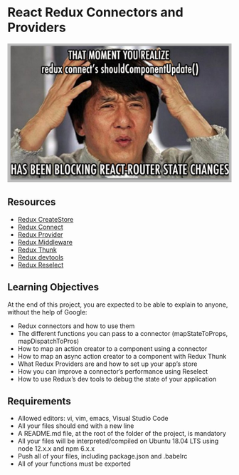 # React Redux Connectors and Providers
![image](readme.jpg)

## Resources

- [Redux CreateStore](https://react-redux.js.org/api/connect)
- [Redux Connect](https://intranet.hbtn.io/rltoken/7zj3lJIy-gBOOw6dqp5n8g)
- [Redux Provider](https://intranet.hbtn.io/rltoken/-38-TcyW5Shs2dXHTQEFqg)
- [Redux Middleware](https://intranet.hbtn.io/rltoken/a3tEDP2XQn0NXv3WkVTQSQ)
- [Redux Thunk](https://intranet.hbtn.io/rltoken/RK_WL5d1_U-F6npZHXVxug)
- [Redux devtools](https://intranet.hbtn.io/rltoken/4MFDkhQlyIQk_BqfUs886A)
- [Redux Reselect](https://intranet.hbtn.io/rltoken/wxgABF75esTwmaAo87bzjg)

## Learning Objectives
At the end of this project, you are expected to be able to explain to anyone, without the help of Google:

-    Redux connectors and how to use them
-    The different functions you can pass to a connector (mapStateToProps, mapDispatchToPros)
-    How to map an action creator to a component using a connector
-    How to map an async action creator to a component with Redux Thunk
-    What Redux Providers are and how to set up your app’s store
-    How you can improve a connector’s performance using Reselect
-    How to use Redux’s dev tools to debug the state of your application

## Requirements

-    Allowed editors: vi, vim, emacs, Visual Studio Code
-    All your files should end with a new line
-    A README.md file, at the root of the folder of the project, is mandatory
-    All your files will be interpreted/compiled on Ubuntu 18.04 LTS using node 12.x.x and npm 6.x.x
-    Push all of your files, including package.json and .babelrc
-    All of your functions must be exported


